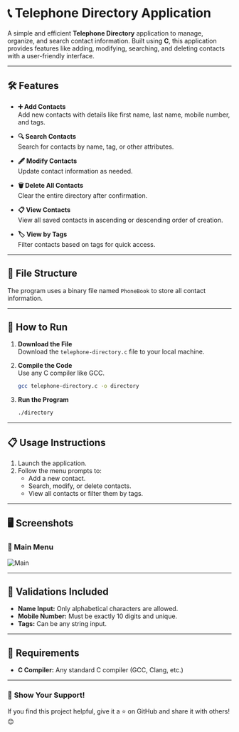 # 📞 Telephone Directory Application

A simple and efficient **Telephone Directory** application to manage, organize, and search contact information. Built using **C**, this application provides features like adding, modifying, searching, and deleting contacts with a user-friendly interface.

---

## 🛠️ Features

- **➕ Add Contacts**  
  Add new contacts with details like first name, last name, mobile number, and tags.

- **🔍 Search Contacts**  
  Search for contacts by name, tag, or other attributes.

- **🖋️ Modify Contacts**  
  Update contact information as needed.

- **🗑️ Delete All Contacts**  
  Clear the entire directory after confirmation.

- **📋 View Contacts**  
  View all saved contacts in ascending or descending order of creation.

- **🏷️ View by Tags**  
  Filter contacts based on tags for quick access.

---

## 📂 File Structure

The program uses a binary file named `PhoneBook` to store all contact information.  

---

## 🚀 How to Run

1. **Download the File**  
   Download the `telephone-directory.c` file to your local machine.

2. **Compile the Code**  
   Use any C compiler like GCC.  
   ```bash
   gcc telephone-directory.c -o directory
   ```

3. **Run the Program**  
   ```bash
   ./directory
   ```
---

## 📋 Usage Instructions

1. Launch the application.
2. Follow the menu prompts to:
   - Add a new contact.
   - Search, modify, or delete contacts.
   - View all contacts or filter them by tags.

---

## 🖥️ Screenshots

### 📑 Main Menu  
![Main](https://github.com/user-attachments/assets/08bd9a31-1ff9-454e-b9ad-ce72480b389b)
 

---

## 🔐 Validations Included

- **Name Input:** Only alphabetical characters are allowed.  
- **Mobile Number:** Must be exactly 10 digits and unique.  
- **Tags:** Can be any string input.

---

## 🧰 Requirements

- **C Compiler:** Any standard C compiler (GCC, Clang, etc.)  
---


### 🌟 **Show Your Support!**  

If you find this project helpful, give it a ⭐ on GitHub and share it with others! 😊  
